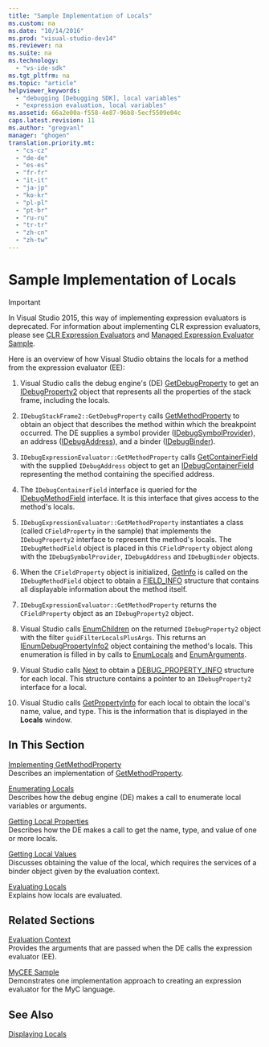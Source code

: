 ```yaml
---
title: "Sample Implementation of Locals"
ms.custom: na
ms.date: "10/14/2016"
ms.prod: "visual-studio-dev14"
ms.reviewer: na
ms.suite: na
ms.technology: 
  - "vs-ide-sdk"
ms.tgt_pltfrm: na
ms.topic: "article"
helpviewer_keywords: 
  - "debugging [Debugging SDK], local variables"
  - "expression evaluation, local variables"
ms.assetid: 66a2e00a-f558-4e87-96b8-5ecf5509e04c
caps.latest.revision: 11
ms.author: "gregvanl"
manager: "ghogen"
translation.priority.mt: 
  - "cs-cz"
  - "de-de"
  - "es-es"
  - "fr-fr"
  - "it-it"
  - "ja-jp"
  - "ko-kr"
  - "pl-pl"
  - "pt-br"
  - "ru-ru"
  - "tr-tr"
  - "zh-cn"
  - "zh-tw"
---
```

# Sample Implementation of Locals
> [!IMPORTANT]
>  In Visual Studio 2015, this way of implementing expression evaluators is deprecated. For information about implementing CLR expression evaluators, please see [CLR Expression Evaluators](https://github.com/Microsoft/ConcordExtensibilitySamples/wiki/CLR-Expression-Evaluators) and [Managed Expression Evaluator Sample](https://github.com/Microsoft/ConcordExtensibilitySamples/wiki/Managed-Expression-Evaluator-Sample).  
  
 Here is an overview of how Visual Studio obtains the locals for a method from the expression evaluator (EE):  
  
1.  Visual Studio calls the debug engine's (DE) [GetDebugProperty](../extensibility/idebugstackframe2--getdebugproperty.md) to get an [IDebugProperty2](../extensibility/idebugproperty2.md) object that represents all the properties of the stack frame, including the locals.  
  
2.  `IDebugStackFrame2::GetDebugProperty` calls [GetMethodProperty](../extensibility/idebugexpressionevaluator--getmethodproperty.md) to obtain an object that describes the method within which the breakpoint occurred. The DE supplies a symbol provider ([IDebugSymbolProvider](../extensibility/idebugsymbolprovider.md)), an address ([IDebugAddress](../extensibility/idebugaddress.md)), and a binder ([IDebugBinder](../extensibility/idebugbinder.md)).  
  
3.  `IDebugExpressionEvaluator::GetMethodProperty` calls [GetContainerField](../extensibility/idebugsymbolprovider--getcontainerfield.md) with the supplied `IDebugAddress` object to get an [IDebugContainerField](../extensibility/idebugcontainerfield.md) representing the method containing the specified address.  
  
4.  The `IDebugContainerField` interface is queried for the [IDebugMethodField](../extensibility/idebugmethodfield.md) interface. It is this interface that gives access to the method's locals.  
  
5.  `IDebugExpressionEvaluator::GetMethodProperty` instantiates a class (called `CFieldProperty` in the sample) that implements the `IDebugProperty2` interface to represent the method's locals. The `IDebugMethodField` object is placed in this `CFieldProperty` object along with the `IDebugSymbolProvider`, `IDebugAddress` and `IDebugBinder` objects.  
  
6.  When the `CFieldProperty` object is initialized, [GetInfo](../extensibility/idebugfield--getinfo.md) is called on the `IDebugMethodField` object to obtain a [FIELD_INFO](../extensibility/field_info.md) structure that contains all displayable information about the method itself.  
  
7.  `IDebugExpressionEvaluator::GetMethodProperty` returns the `CFieldProperty` object as an `IDebugProperty2` object.  
  
8.  Visual Studio calls [EnumChildren](../extensibility/idebugproperty2--enumchildren.md) on the returned `IDebugProperty2` object with the filter `guidFilterLocalsPlusArgs`. This returns an [IEnumDebugPropertyInfo2](../extensibility/ienumdebugpropertyinfo2.md) object containing the method's locals. This enumeration is filled in by calls to [EnumLocals](../extensibility/idebugmethodfield--enumlocals.md) and [EnumArguments](../extensibility/idebugmethodfield--enumarguments.md).  
  
9. Visual Studio calls [Next](../extensibility/ienumdebugpropertyinfo2--next.md) to obtain a [DEBUG_PROPERTY_INFO](../extensibility/debug_property_info.md) structure for each local. This structure contains a pointer to an `IDebugProperty2` interface for a local.  
  
10. Visual Studio calls [GetPropertyInfo](../extensibility/idebugproperty2--getpropertyinfo.md) for each local to obtain the local's name, value, and type. This is the information that is displayed in the **Locals** window.  
  
## In This Section  
 [Implementing GetMethodProperty](../extensibility/implementing-getmethodproperty.md)  
 Describes an implementation of [GetMethodProperty](../extensibility/idebugexpressionevaluator--getmethodproperty.md).  
  
 [Enumerating Locals](../extensibility/enumerating-locals.md)  
 Describes how the debug engine (DE) makes a call to enumerate local variables or arguments.  
  
 [Getting Local Properties](../extensibility/getting-local-properties.md)  
 Describes how the DE makes a call to get the name, type, and value of one or more locals.  
  
 [Getting Local Values](../extensibility/getting-local-values.md)  
 Discusses obtaining the value of the local, which requires the services of a binder object given by the evaluation context.  
  
 [Evaluating Locals](../extensibility/evaluating-locals.md)  
 Explains how locals are evaluated.  
  
## Related Sections  
 [Evaluation Context](../extensibility/evaluation-context.md)  
 Provides the arguments that are passed when the DE calls the expression evaluator (EE).  
  
 [MyCEE Sample](assetId:///624a018b-9179-402f-9d48-3aec87b48f4f)  
 Demonstrates one implementation approach to creating an expression evaluator for the MyC language.  
  
## See Also  
 [Displaying Locals](../extensibility/displaying-locals.md)